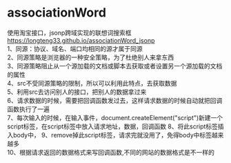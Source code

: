 # associationWord
使用淘宝接口，jsonp跨域实现的联想词搜索框  
https://longteng33.github.io/associationWord_jsonp  
1、同源：协议、域名、端口均相同的源才属于同源  
2、同源策略是浏览器的一种安全策略，为了杜绝别人来拿东西  
3、同源策略阻止从一个源加载的文档或脚本去获取或者设置另一个源加载的文档的属性  
4、src不受同源策略的限制，所以可以利用此特点，去获取数据  
5、利用src去访问别人的接口，把别人的数据拿过来  
6、请求数据的时候，需要把回调函数发过去，这样请求数据的时候自动就把回调函数执行了一遍  
7、每次输入的时候，在输入事件，document.createElement("script")新建一个script标签，在script标签中放入请求地址，数据，回调函数
8、将此script标签插入body中，
9、remove掉此script标签，请求完就没用了，免得body中标签越来越多  
10、根据请求返回的数据格式来写回调函数,不同的网站的数据格式是不一样的    